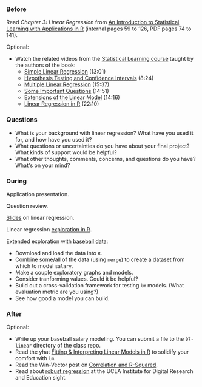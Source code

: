 ### Before

Read _Chapter 3: Linear Regression_ from [An Introduction to Statistical Learning with Applications in R](http://www-bcf.usc.edu/~gareth/ISL/ISLR%20First%20Printing.pdf) (internal pages 59 to 126, PDF pages 74 to 141).

Optional:

 * Watch the related videos from the [Statistical Learning course](https://class.stanford.edu/courses/HumanitiesScience/StatLearning/Winter2014/about) taught by the authors of the book:
   * [Simple Linear Regression](https://www.youtube.com/watch?v=PsE9UqoWtS4) (13:01)
   * [Hypothesis Testing and Confidence Intervals](https://www.youtube.com/watch?v=J6AdoiNUyWI) (8:24)
   * [Multiple Linear Regression](https://www.youtube.com/watch?v=1hbCJyM9ccs) (15:37)
   * [Some Important Questions](https://www.youtube.com/watch?v=3T6RXmIHbJ4) (14:51)
   * [Extensions of the Linear Model](https://www.youtube.com/watch?v=IFzVxLv0TKQ) (14:16)
   * [Linear Regression in R](https://www.youtube.com/watch?v=5ONFqIk3RFg) (22:10)


### Questions

 * What is your background with linear regression? What have you used it for, and how have you used it?
 * What questions or uncertainties do you have about your final project? What kinds of support would be helpful?
 * What other thoughts, comments, concerns, and questions do you have? What's on your mind?


### During

Application presentation.

Question review.

[Slides](slides.pdf) on linear regression.

Linear regression [exploration in R](lm.Rmd).

Extended exploration with [baseball data](https://github.com/ajschumacher/gadsdata/tree/master/baseball):

 * Download and load the data into `R`.
 * Combine some/all of the data (using `merge`) to create a dataset from which to model `salary`.
 * Make a couple exploratory graphs and models.
 * Consider tranforming values. Could it be helpful?
 * Build out a cross-validation framework for testing `lm` models. (What evaluation metric are you using?)
 * See how good a model you can build.


### After

Optional:

 * Write up your baseball salary modeling. You can submit a file to the `07-linear` directory of the class repo.
 * Read the yhat [Fitting & Interpreting Linear Models in R](http://blog.yhathq.com/posts/r-lm-summary.html) to solidify your comfort with `lm`.
 * Read the Win-Vector post on [Correlation and R-Squared](http://www.win-vector.com/blog/2011/11/correlation-and-r-squared/).
 * Read about [robust regression](http://www.ats.ucla.edu/stat/r/dae/rreg.htm) at the UCLA Institute for Digital Research and Education sight.
